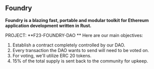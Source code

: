 ## Foundry

**Foundry is a blazing fast, portable and modular toolkit for Ethereum application development written in Rust.**


PROJECT: **F23-FOUNDRY-DAO **
Here are our main objectives:
1. Establish a contract completely controlled by our DAO.
2. Every transaction the DAO wants to send will need to be voted on.
3. For voting, we'll utilize ERC 20 tokens.
4. 15% of the total supply is sent back to the community for upkeep. 